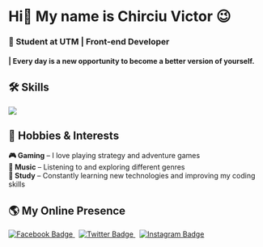 <!-- Main Section -->
# Hi👋 My name is Chirciu Victor 😉
### 🌟 Student at UTM | Front-end Developer 
#### | **Every day is a new opportunity to become a better version of yourself.**
<!-- Skills Section -->
## **🛠 Skills**
<p align="left">
    <img src="https://skillicons.dev/icons?i=html,css,js," /> 
    <!-- &nbsp;&nbsp;&nbsp;&nbsp;&nbsp;  ///////////////// For future separate--> 
  </a>
</p>

<!-- Hobbies Section -->
## **🎨 Hobbies & Interests**  

**🎮 Gaming** – I love playing strategy and adventure games  
**🎵 Music** – Listening to and exploring different genres  
**📖 Study** – Constantly learning new technologies and improving my coding skills
  
<!-- Socials Section -->
## **🌎 My Online Presence**
<div>
  <a href="https://www.facebook.com/victor.chirciu.3" target="_blank">
    <img src="https://img.shields.io/badge/Facebook-%231877F2%09?style=for-the-badge&" alt="Facebook Badge"/>
  </a>
  &nbsp;
  <a href="https://x.com/ChirciuVictor" target="_blank">
    <img src="https://img.shields.io/badge/Twitter-%231DA1F2?style=for-the-badge " alt="Twitter Badge"/>
  </a>
  &nbsp;
  <a href="https://www.instagram.com/victorchirciu/" target="_blank">
    <img src="https://img.shields.io/badge/instagram-%23e1306c?style=for-the-badge& " alt="Instagram Badge"/>
  </a>
</div>